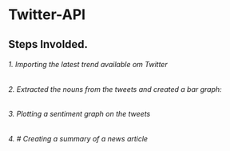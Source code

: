 # Twitter-API


## Steps Involded.
###### 1. Importing the latest trend available om Twitter
###### 2. Extracted the nouns from the tweets and created a bar graph:
###### 3. Plotting a sentiment graph on the tweets
###### 4. # Creating a summary of a news article
